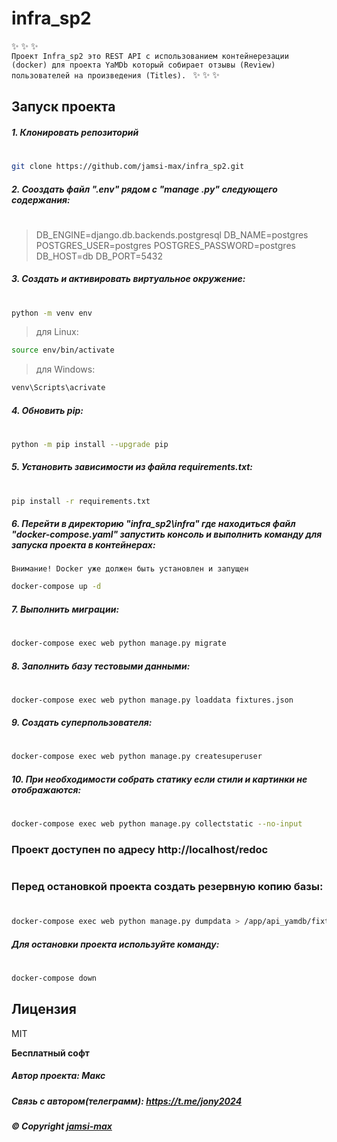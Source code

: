# infra_sp2
✨  ✨  ✨  
`Проект Infra_sp2 это REST API с использованием контейнерезации (docker) для проекта YaMDb который собирает отзывы (Review) пользователей на произведения (Titles).
`
✨ ✨  ✨  
## **Запуск проекта**
##### 1. Клонировать репозиторий
#
```sh
git clone https://github.com/jamsi-max/infra_sp2.git
```
##### 2. Сооздать файл ".env" рядом с **"manage .py"** следующего содержания:
#
> DB_ENGINE=django.db.backends.postgresql
> DB_NAME=postgres
> POSTGRES_USER=postgres
> POSTGRES_PASSWORD=postgres
> DB_HOST=db
> DB_PORT=5432

##### 3. Cоздать и активировать виртуальное окружение:
#
```sh
python -m venv env
```
> для Linux:
```sh
source env/bin/activate
```
> для Windows:
```sh
venv\Scripts\acrivate
```

##### 4. Обновить pip:
#
```sh
python -m pip install --upgrade pip
```
##### 5. Установить зависимости из файла requirements.txt:
#
```sh
pip install -r requirements.txt
```
##### 6. Перейти в директорию "infra_sp2\infra" где находиться файл **"docker-compose.yaml"** запустить консоль и выполнить команду для запуска проекта в контейнерах:
`Внимание! Docker уже должен быть установлен и запущен`
```sh
docker-compose up -d
```
##### 7. Выполнить миграции:
#
```sh
docker-compose exec web python manage.py migrate
```
##### 8. Заполнить базу тестовыми данными:
#
```sh
docker-compose exec web python manage.py loaddata fixtures.json
```
##### 9. Создать суперпользователя:
#
```sh
docker-compose exec web python manage.py createsuperuser
```
##### 10. При необходимости собрать статику если стили и картинки не отображаются:
#
```sh
docker-compose exec web python manage.py collectstatic --no-input
```

### Проект доступен по адресу http://localhost/redoc
#
### Перед остановкой проекта создать резервную копию базы:
#
```sh
docker-compose exec web python manage.py dumpdata > /app/api_yamdb/fixtures.json
```
##### Для остановки проекта используйте команду:
#
```sh
docker-compose down
```

## Лицензия

MIT

**Бесплатный софт**
##### Автор проекта: Макс
##### Связь с автором(телеграмм): https://t.me/jony2024 
##### © Copyright **[jamsi-max](https://github.com/jamsi-max)**
#




